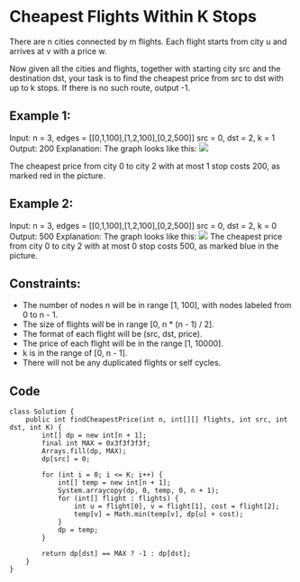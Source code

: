 # Cheapest Flights Within K Stops
There are n cities connected by m flights. Each flight starts from city u and arrives at v with a price w.

Now given all the cities and flights, together with starting city src and the destination dst, your task is to find the cheapest price from src to dst with up to k stops. If there is no such route, output -1.
## Example 1:

Input: 
n = 3, edges = [[0,1,100],[1,2,100],[0,2,500]]
src = 0, dst = 2, k = 1
Output: 200
Explanation: 
The graph looks like this:
![](https://s3-lc-upload.s3.amazonaws.com/uploads/2018/02/16/995.png)

The cheapest price from city 0 to city 2 with at most 1 stop costs 200, as marked red in the picture.

## Example 2:
Input: 
n = 3, edges = [[0,1,100],[1,2,100],[0,2,500]]
src = 0, dst = 2, k = 0
Output: 500
Explanation: 
The graph looks like this:
![](https://s3-lc-upload.s3.amazonaws.com/uploads/2018/02/16/995.png)
The cheapest price from city 0 to city 2 with at most 0 stop costs 500, as marked blue in the picture.

## Constraints:

- The number of nodes n will be in range [1, 100], with nodes labeled from 0 to n - 1.
- The size of flights will be in range [0, n * (n - 1) / 2].
- The format of each flight will be (src, dst, price).
- The price of each flight will be in the range [1, 10000].
- k is in the range of [0, n - 1].
- There will not be any duplicated flights or self cycles.

## Code
```
class Solution {
    public int findCheapestPrice(int n, int[][] flights, int src, int dst, int K) {
        int[] dp = new int[n + 1];
        final int MAX = 0x3f3f3f3f;
        Arrays.fill(dp, MAX);
        dp[src] = 0;

        for (int i = 0; i <= K; i++) {
            int[] temp = new int[n + 1];
            System.arraycopy(dp, 0, temp, 0, n + 1);
            for (int[] flight : flights) {
                int u = flight[0], v = flight[1], cost = flight[2];
                temp[v] = Math.min(temp[v], dp[u] + cost);
            }
            dp = temp;
        }

        return dp[dst] == MAX ? -1 : dp[dst];
    }
}
```

